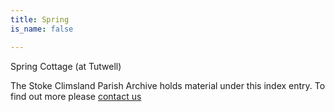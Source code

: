 ```yaml
---
title: Spring
is_name: false

---
```


Spring Cottage (at Tutwell)


The Stoke Climsland Parish Archive holds material under this index entry. To find out more please [contact us](/contact/)
